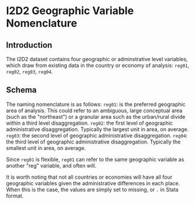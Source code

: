 # I2D2 Geographic Variable Nomenclature

## Introduction
The I2D2 dataset contains four geographic or adminstrative level variables, which draw from existing data in the country or economy of analysis: `reg01`, `reg02`, `reg03`, `reg04`.

## Schema

The naming nomenclature is as follows:
`reg01`: is the preferred geographic area of analysis. This could refer to an ambiguous, large conceptual area (such as the "northeast") or a granular area such as the urban/rural divide within a third level disaggregation.
`reg02`: the first level of geographic administrative disaggregation. Typically the largest unit in area, on average.
`reg03`: the second level of geographic administrative disaggregation.
`reg04`: the third level of geographic administrative disaggregation. Typically the smallest unit in area, on average.

Since `reg01` is flexible, `reg01` can refer to the same geographic variable as another "reg" variable, and often will. 

It is worth noting that not all countries or economies will have all four geographic variables given the administrative differences in each place. When this is the case, the values are simply set to missing, or `.` in Stata format.
